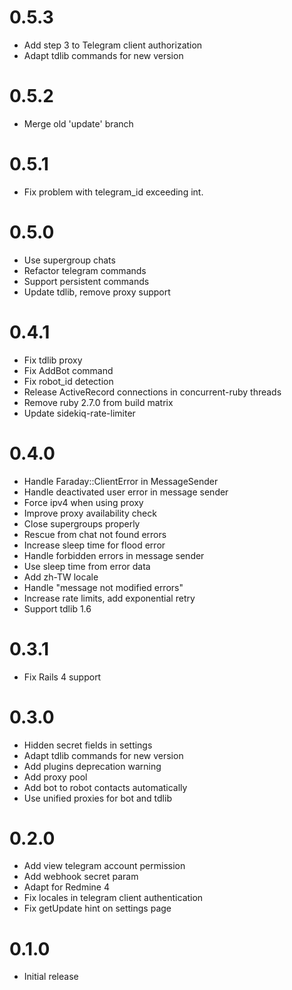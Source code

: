 # 0.5.3

* Add step 3 to Telegram client authorization
* Adapt tdlib commands for new version

# 0.5.2

* Merge old 'update' branch

# 0.5.1

* Fix problem with telegram_id exceeding int.

# 0.5.0

* Use supergroup chats
* Refactor telegram commands
* Support persistent commands
* Update tdlib, remove proxy support

# 0.4.1

* Fix tdlib proxy
* Fix AddBot command
* Fix robot_id detection
* Release ActiveRecord connections in concurrent-ruby threads
* Remove ruby 2.7.0 from build matrix
* Update sidekiq-rate-limiter

# 0.4.0

* Handle Faraday::ClientError in MessageSender
* Handle deactivated user error in message sender
* Force ipv4 when using proxy
* Improve proxy availability check
* Close supergroups properly
* Rescue from chat not found errors
* Increase sleep time for flood error
* Handle forbidden errors in message sender
* Use sleep time from error data
* Add zh-TW locale
* Handle "message not modified errors"
* Increase rate limits, add exponential retry
* Support tdlib 1.6

# 0.3.1

* Fix Rails 4 support

# 0.3.0

* Hidden secret fields in settings
* Adapt tdlib commands for new version
* Add plugins deprecation warning
* Add proxy pool
* Add bot to robot contacts automatically
* Use unified proxies for bot and tdlib

# 0.2.0

* Add view telegram account permission
* Add webhook secret param
* Adapt for Redmine 4
* Fix locales in telegram client authentication
* Fix getUpdate hint on settings page

# 0.1.0

* Initial release
